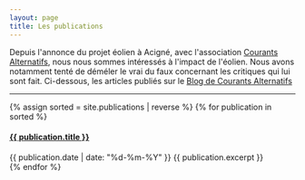 ```yaml
---
layout: page
title: Les publications
---
```

Depuis l'annonce du projet éolien à Acigné, avec l'association [Courants Alternatifs](https://www.courantsalternatifs.com), nous nous sommes intéressés à l'impact de l'éolien. Nous avons notamment tenté de déméler le vrai du faux concernant les critiques qui lui sont fait. Ci-dessous, les articles publiés sur le [Blog de Courants Alternatifs](https://ca-acigne.blogspot.com/search/label/%C3%A9nergies)
<hr>
{% assign sorted = site.publications | reverse  %}
{% for publication in sorted %}
  <article>
    <h4>
      <a href="{{ publication.url | relative_url }}">
        {{ publication.title }}
      </a>
    </h4>
    <time datetime="{{ publication.date | date: "%Y-%m-%d" }}">{{ publication.date | date: "%d-%m-%Y" }}</time>
    {{ publication.excerpt }}
  </article>
{% endfor %}
